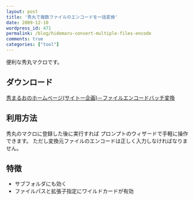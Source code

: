 ```yaml
---
layout: post
title: '秀丸で複数ファイルのエンコードを一括変換'
date: 2009-12-10
wordpress_id: 471
permalink: /blog/hidemaru-convert-multiple-files-encode
comments: true
categories: ["tool"]
---
```

便利な秀丸マクロです。

## ダウンロード
[秀まるおのホームページ(サイトー企画)－ファイルエンコードバッチ変換](http://hide.maruo.co.jp/lib/macro/encode_change.html)

## 利用方法
秀丸のマクロに登録した後に実行すれば
プロンプトのウィザードで手軽に操作できます。
ただし変換元ファイルのエンコードは正しく入力しなければなりません。

## 特徴
+  サブフォルダにも効く
+  ファイルパスと拡張子指定にワイルドカードが有効
